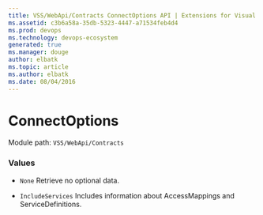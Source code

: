 ```yaml
---
title: VSS/WebApi/Contracts ConnectOptions API | Extensions for Visual Studio Team Services
ms.assetid: c3b6a58a-35db-5323-4447-a71534feb4d4
ms.prod: devops
ms.technology: devops-ecosystem
generated: true
ms.manager: douge
author: elbatk
ms.topic: article
ms.author: elbatk
ms.date: 08/04/2016
---
```


# ConnectOptions

Module path: `VSS/WebApi/Contracts`

### Values

* `None` Retrieve no optional data.

* `IncludeServices` Includes information about AccessMappings and ServiceDefinitions.


